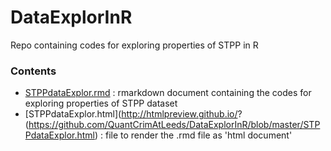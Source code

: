 # DataExplorInR
Repo containing codes for exploring properties of STPP in R

### Contents

- [STPPdataExplor.rmd](STPPdataExplor.rmd) : rmarkdown document containing the codes for exploring properties of STPP dataset
- [STPPdataExplor.html](http://htmlpreview.github.io/?
(https://github.com/QuantCrimAtLeeds/DataExplorInR/blob/master/STPPdataExplor.html) : file to render the .rmd file as 'html document' 

